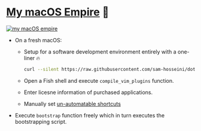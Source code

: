 # [My macOS Empire](https://medium.com/@sam_hosseini/build-a-macos-empire-a0c83879ac24) 👑
[![my macOS empire](https://i.imgur.com/dSbidA6.png)](https://vimeo.com/samhosseini/my-macos-empire "Watch a sample executation of my macOS bootstrapping script")


* On a fresh macOS:

  * Setup for a software development environment entirely with a one-liner 🔥
    ```bash
    curl --silent https://raw.githubusercontent.com/sam-hosseini/dotfiles/master/bootstrap.sh | bash
    ```

  * Open a Fish shell and execute `compile_vim_plugins` function.
  * Enter licesne information of purchased applications.
  * Manually set [un-automatable shortcuts](https://github.com/sam-hosseini/dotfiles/blob/master/shortcuts/shortcuts.md#un-automatable-shortcuts)

* Execute `bootstrap` function freely which in turn executes the bootstrapping script.

